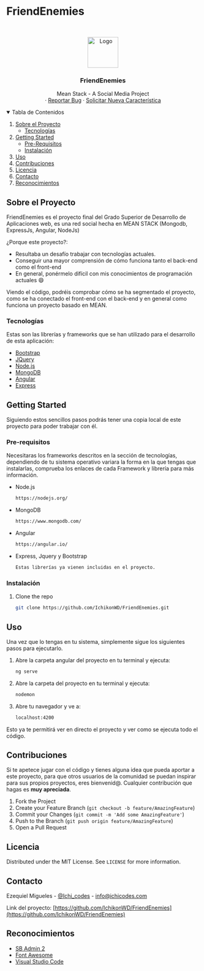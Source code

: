 # FriendEnemies

<!-- LOGO -->
<br />
<p align="center">
  <a href="https://github.com/IchikonWD/FriendEnemies/blob/master/angular/src/assets/images/logo300x300.png">
    <img src="images/logo.png" alt="Logo" width="80" height="80">
  </a>

  <h3 align="center">FriendEnemies</h3>

  <p align="center">
    Mean Stack - A Social Media Project
    <br />
    ·
    <a href="https://github.com/IchikonWD/FriendEnemies/issues">Reportar Bug</a>
    ·
    <a href="https://github.com/IchikonWD/FriendEnemies/issues">Solicitar Nueva Característica</a>
  </p>
</p>

<!-- TABLE OF CONTENTS -->
<details open="open">
  <summary>Tabla de Contenidos</summary>
  <ol>
    <li>
      <a href="#sobre-el-proyecto">Sobre el Proyecto</a>
      <ul>
        <li><a href="#tecnologías">Tecnologías</a></li>
      </ul>
    </li>
    <li>
      <a href="#getting-started">Getting Started</a>
      <ul>
        <li><a href="#pre-requisitos">Pre-Requisitos</a></li>
        <li><a href="#instalación">Instalación</a></li>
      </ul>
    </li>
    <li><a href="#uso">Uso</a></li>
    <li><a href="#contribuciones">Contribuciones</a></li>
    <li><a href="#licencia">Licencia</a></li>
    <li><a href="#contacto">Contacto</a></li>
    <li><a href="#reconocimientos">Reconocimientos</a></li>
  </ol>
</details>

<!-- ABOUT THE PROJECT -->

## Sobre el Proyecto

FriendEnemies es el proyecto final del Grado Superior de Desarrollo de Aplicaciones web, es una red social hecha en MEAN STACK (Mongodb, ExpressJs, Angular, NodeJs)

¿Porque este proyecto?:

- Resultaba un desafío trabajar con tecnologías actuales.
- Conseguir una mayor comprensión de cómo funciona tanto el back-end como el front-end
- En general, ponérmelo difícil con mis conocimientos de programación actuales :smile:

Viendo el código, podréis comprobar cómo se ha segmentado el proyecto, como se ha conectado el front-end con el back-end y en general como funciona un proyecto basado en MEAN.

### Tecnologías

Estas son las librerías y frameworks que se han utilizado para el desarrollo de esta aplicación:

- [Bootstrap](https://getbootstrap.com)
- [JQuery](https://jquery.com)
- [Node.js](https://nodejs.org/)
- [MongoDB](https://www.mongodb.com/)
- [Angular](https://angular.io/)
- [Express](https://expressjs.com/)

<!-- GETTING STARTED -->

## Getting Started

Siguiendo estos sencillos pasos podrás tener una copia local de este proyecto para poder trabajar con él.

### Pre-requisitos

Necesitaras los frameworks descritos en la sección de tecnologías, dependiendo de tu sistema operativo variara la forma en la que tengas que instalarlas, comprueba los enlaces de cada Framework y librería para más información.

- Node.js
  ```sh
  https://nodejs.org/
  ```
- MongoDB
  ```sh
  https://www.mongodb.com/
  ```
- Angular
  ```sh
  https://angular.io/
  ```
- Express, Jquery y Bootstrap
  ```sh
  Estas librerías ya vienen incluidas en el proyecto.
  ```

### Instalación

1. Clone the repo
   ```sh
   git clone https://github.com/IchikonWD/FriendEnemies.git
   ```

<!-- USO -->

## Uso

Una vez que lo tengas en tu sistema, simplemente sigue los siguientes pasos para ejecutarlo.

1. Abre la carpeta angular del proyecto en tu terminal y ejecuta:
   ```sh
   ng serve
   ```
2. Abre la carpeta del proyecto en tu terminal y ejecuta:
   ```sh
   nodemon
   ```
3. Abre tu navegador y ve a:
   ```sh
   localhost:4200
   ```

Esto ya te permitirá ver en directo el proyecto y ver como se ejecuta todo el código.

<!-- Contribuciones -->

## Contribuciones

Si te apetece jugar con el código y tienes alguna idea que pueda aportar a este proyecto, para que otros usuarios de la comunidad se puedan inspirar para sus propios proyectos, eres bienvenid@. Cualquier contribución que hagas es **muy apreciada**.

1. Fork the Project
2. Create your Feature Branch (`git checkout -b feature/AmazingFeature`)
3. Commit your Changes (`git commit -m 'Add some AmazingFeature'`)
4. Push to the Branch (`git push origin feature/AmazingFeature`)
5. Open a Pull Request

<!-- LICENCIA -->

## Licencia

Distributed under the MIT License. See `LICENSE` for more information.

<!-- Contacto -->

## Contacto

Ezequiel Migueles - [@Ichi_codes](https://twitter.com/Ichi_codes) - info@ichicodes.com

Link del proyecto: [https://github.com/IchikonWD/FriendEnemies](https://github.com/IchikonWD/FriendEnemies)

<!-- Reconocimientos -->

## Reconocimientos

- [SB Admin 2](https://startbootstrap.com/theme/sb-admin-2)
- [Font Awesome](https://fontawesome.com)
- [Visual Studio Code](https://code.visualstudio.com/)
